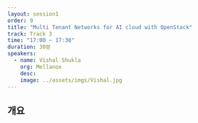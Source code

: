 ```yaml
---
layout: session1
order: 9
title: "Multi Tenant Networks for AI cloud with OpenStack"
track: Track 3
time: "17:00 ~ 17:30"
duration: 30분
speakers:
  - name: Vishal Shukla
    org: Mellanox
    desc: 
    image: ../assets/imgs/Vishal.jpg
---
```


## 개요
